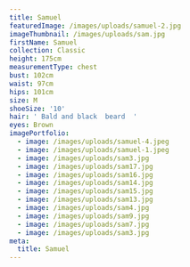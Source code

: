```yaml
---
title: Samuel
featuredImage: /images/uploads/samuel-2.jpg
imageThumbnail: /images/uploads/sam.jpg
firstName: Samuel
collection: Classic
height: 175cm
measurementType: chest
bust: 102cm
waist: 97cm
hips: 101cm
size: M
shoeSize: '10'
hair: ' Bald and black  beard  '
eyes: Brown
imagePortfolio:
  - image: /images/uploads/samuel-4.jpeg
  - image: /images/uploads/samuel-1.jpeg
  - image: /images/uploads/sam3.jpg
  - image: /images/uploads/sam17.jpg
  - image: /images/uploads/sam16.jpg
  - image: /images/uploads/sam14.jpg
  - image: /images/uploads/sam15.jpg
  - image: /images/uploads/sam13.jpg
  - image: /images/uploads/sam4.jpg
  - image: /images/uploads/sam9.jpg
  - image: /images/uploads/sam7.jpg
  - image: /images/uploads/sam3.jpg
meta:
  title: Samuel
---
```


